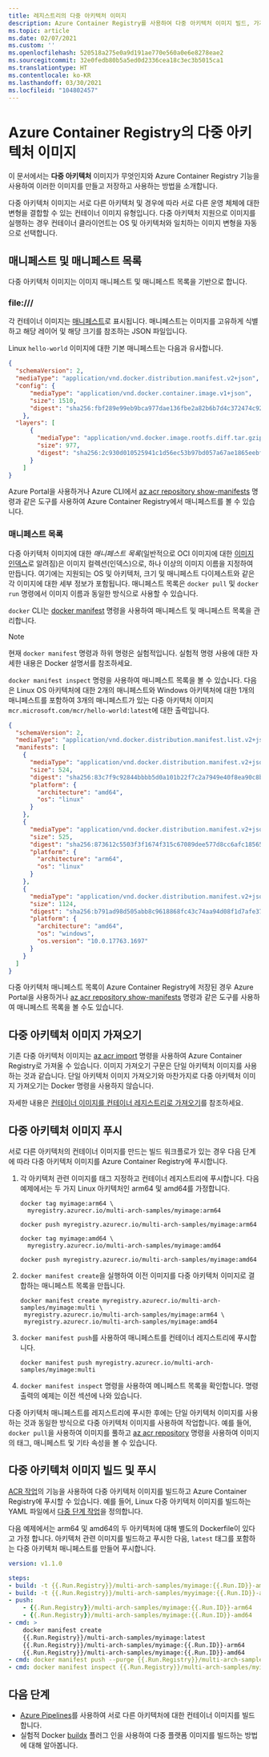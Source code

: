 ```yaml
---
title: 레지스트리의 다중 아키텍처 이미지
description: Azure Container Registry를 사용하여 다중 아키텍처 이미지 빌드, 가져오기, 저장 및 배포
ms.topic: article
ms.date: 02/07/2021
ms.custom: ''
ms.openlocfilehash: 520518a275e0a9d191ae770e560a0e6e8278eae2
ms.sourcegitcommit: 32e0fedb80b5a5ed0d2336cea18c3ec3b5015ca1
ms.translationtype: HT
ms.contentlocale: ko-KR
ms.lasthandoff: 03/30/2021
ms.locfileid: "104802457"
---
```

# <a name="multi-architecture-images-in-your-azure-container-registry"></a>Azure Container Registry의 다중 아키텍처 이미지

이 문서에서는 **다중 아키텍처** 이미지가 무엇인지와 Azure Container Registry 기능을 사용하여 이러한 이미지를 만들고 저장하고 사용하는 방법을 소개합니다. 

다중 아키텍처 이미지는 서로 다른 아키텍처 및 경우에 따라 서로 다른 운영 체체에 대한 변형을 결합할 수 있는 컨테이너 이미지 유형입니다. 다중 아키텍처 지원으로 이미지를 실행하는 경우 컨테이너 클라이언트는 OS 및 아키텍처와 일치하는 이미지 변형을 자동으로 선택합니다.

## <a name="manifests-and-manifest-lists"></a>매니페스트 및 매니페스트 목록

다중 아키텍처 이미지는 이미지 매니페스트 및 매니페스트 목록을 기반으로 합니다.

### <a name="manifest"></a>file:///

각 컨테이너 이미지는 [매니페스트](container-registry-concepts.md#manifest)로 표시됩니다. 매니페스트는 이미지를 고유하게 식별하고 해당 레이어 및 해당 크기를 참조하는 JSON 파일입니다. 

Linux `hello-world` 이미지에 대한 기본 매니페스트는 다음과 유사합니다.

  ```json
  {
    "schemaVersion": 2,
    "mediaType": "application/vnd.docker.distribution.manifest.v2+json",
    "config": {
        "mediaType": "application/vnd.docker.container.image.v1+json",
        "size": 1510,
        "digest": "sha256:fbf289e99eb9bca977dae136fbe2a82b6b7d4c372474c9235adc1741675f587e"
      },
    "layers": [
        {
          "mediaType": "application/vnd.docker.image.rootfs.diff.tar.gzip",
          "size": 977,
          "digest": "sha256:2c930d010525941c1d56ec53b97bd057a67ae1865eebf042686d2a2d18271ced"
        }
      ]
  }
  ```
    
Azure Portal을 사용하거나 Azure CLI에서 [az acr repository show-manifests](/cli/azure/acr/repository#az_acr_repository_show_manifests) 명령과 같은 도구를 사용하여 Azure Container Registry에서 매니페스트를 볼 수 있습니다.

### <a name="manifest-list"></a>매니페스트 목록

다중 아키텍처 이미지에 대한 *매니페스트 목록*(일반적으로 OCI 이미지에 대한 [이미지 인덱스](https://github.com/opencontainers/image-spec/blob/master/image-index.md)로 알려짐)은 이미지 컬렉션(인덱스)으로, 하나 이상의 이미지 이름을 지정하여 만듭니다. 여기에는 지원되는 OS 및 아키텍처, 크기 및 매니페스트 다이제스트와 같은 각 이미지에 대한 세부 정보가 포함됩니다. 매니페스트 목록은 `docker pull` 및 `docker run` 명령에서 이미지 이름과 동일한 방식으로 사용할 수 있습니다. 

`docker` CLI는 [docker manifest](https://docs.docker.com/engine/reference/commandline/manifest/) 명령을 사용하여 매니페스트 및 매니페스트 목록을 관리합니다.

> [!NOTE]
> 현재 `docker manifest` 명령과 하위 명령은 실험적입니다. 실험적 명령 사용에 대한 자세한 내용은 Docker 설명서를 참조하세요.

`docker manifest inspect` 명령을 사용하여 매니페스트 목록을 볼 수 있습니다. 다음은 Linux OS 아키텍처에 대한 2개의 매니페스트와 Windows 아키텍처에 대한 1개의 매니페스트를 포함하여 3개의 매니페스트가 있는 다중 아키텍처 이미지 `mcr.microsoft.com/mcr/hello-world:latest`에 대한 출력입니다.
```json
{
  "schemaVersion": 2,
  "mediaType": "application/vnd.docker.distribution.manifest.list.v2+json",
  "manifests": [
    {
      "mediaType": "application/vnd.docker.distribution.manifest.v2+json",
      "size": 524,
      "digest": "sha256:83c7f9c92844bbbb5d0a101b22f7c2a7949e40f8ea90c8b3bc396879d95e899a",
      "platform": {
        "architecture": "amd64",
        "os": "linux"
      }
    },
    {
      "mediaType": "application/vnd.docker.distribution.manifest.v2+json",
      "size": 525,
      "digest": "sha256:873612c5503f3f1674f315c67089dee577d8cc6afc18565e0b4183ae355fb343",
      "platform": {
        "architecture": "arm64",
        "os": "linux"
      }
    },
    {
      "mediaType": "application/vnd.docker.distribution.manifest.v2+json",
      "size": 1124,
      "digest": "sha256:b791ad98d505abb8c9618868fc43c74aa94d08f1d7afe37d19647c0030905cae",
      "platform": {
        "architecture": "amd64",
        "os": "windows",
        "os.version": "10.0.17763.1697"
      }
    }
  ]
}
```

다중 아키텍처 매니페스트 목록이 Azure Container Registry에 저장된 경우 Azure Portal을 사용하거나 [az acr repository show-manifests](/cli/azure/acr/repository#az_acr_repository_how_manifests) 명령과 같은 도구를 사용하여 매니페스트 목록을 볼 수도 있습니다.

## <a name="import-a-multi-arch-image"></a>다중 아키텍처 이미지 가져오기 

기존 다중 아키텍처 이미지는 [az acr import](/cli/azure/acr#az_acr_import) 명령을 사용하여 Azure Container Registry로 가져올 수 있습니다. 이미지 가져오기 구문은 단일 아키텍처 이미지를 사용하는 것과 같습니다. 단일 아키텍처 이미지 가져오기와 마찬가지로 다중 아키텍처 이미지 가져오기는 Docker 명령을 사용하지 않습니다. 

자세한 내용은 [컨테이너 이미지를 컨테이너 레지스트리로 가져오기](container-registry-import-images.md)를 참조하세요.

## <a name="push-a-multi-arch-image"></a>다중 아키텍처 이미지 푸시

서로 다른 아키텍처의 컨테이너 이미지를 만드는 빌드 워크플로가 있는 경우 다음 단계에 따라 다중 아키텍처 이미지를 Azure Container Registry에 푸시합니다.

1. 각 아키텍처 관련 이미지를 태그 지정하고 컨테이너 레지스트리에 푸시합니다. 다음 예제에서는 두 가지 Linux 아키텍처인 arm64 및 amd64를 가정합니다. 

   ```console
   docker tag myimage:arm64 \
     myregistry.azurecr.io/multi-arch-samples/myimage:arm64

   docker push myregistry.azurecr.io/multi-arch-samples/myimage:arm64
 
   docker tag myimage:amd64 \
     myregistry.azurecr.io/multi-arch-samples/myimage:amd64

   docker push myregistry.azurecr.io/multi-arch-samples/myimage:amd64
   ``` 

1. `docker manifest create`을 실행하여 이전 이미지를 다중 아키텍처 이미지로 결합하는 매니페스트 목록을 만듭니다.

   ```console
   docker manifest create myregistry.azurecr.io/multi-arch-samples/myimage:multi \
    myregistry.azurecr.io/multi-arch-samples/myimage:arm64 \
    myregistry.azurecr.io/multi-arch-samples/myimage:amd64
   ```

1. `docker manifest push`를 사용하여 매니페스트를 컨테이너 레지스트리에 푸시합니다.

   ```console
   docker manifest push myregistry.azurecr.io/multi-arch-samples/myimage:multi
   ```

1. `docker manifest inspect` 명령을 사용하여 메니페스트 목록을 확인합니다. 명령 출력의 예제는 이전 섹션에 나와 있습니다.

다중 아키텍처 매니페스트를 레지스트리에 푸시한 후에는 단일 아키텍처 이미지를 사용하는 것과 동일한 방식으로 다중 아키텍처 이미지를 사용하여 작업합니다. 예를 들어, `docker pull`을 사용하여 이미지를 풀하고 [az acr repository](/cli/azure/acr/repository#az_acr_repository) 명령을 사용하여 이미지의 태그, 매니페스트 및 기타 속성을 볼 수 있습니다.

## <a name="build-and-push-a-multi-arch-image"></a>다중 아키텍처 이미지 빌드 및 푸시

[ACR 작업](container-registry-tasks-overview.md)의 기능을 사용하여 다중 아키텍처 이미지를 빌드하고 Azure Container Registry에 푸시할 수 있습니다. 예를 들어, Linux 다중 아키텍처 이미지를 빌드하는 YAML 파일에서 [다중 단계 작업](container-registry-tasks-multi-step.md)을 정의합니다.

다음 예제에서는 arm64 및 amd64의 두 아키텍처에 대해 별도의 Dockerfile이 있다고 가정 합니다. 아키텍처 관련 이미지를 빌드하고 푸시한 다음, `latest` 태그를 포함하는 다중 아키텍처 매니페스트를 만들어 푸시합니다.

```yml
version: v1.1.0

steps:
- build: -t {{.Run.Registry}}/multi-arch-samples/myimage:{{.Run.ID}}-amd64 -f dockerfile.arm64 . 
- build: -t {{.Run.Registry}}/multi-arch-samples/myyimage:{{.Run.ID}}-arm64 -f dockerfile.amd64 . 
- push: 
    - {{.Run.Registry}}/multi-arch-samples/myimage:{{.Run.ID}}-arm64
    - {{.Run.Registry}}/multi-arch-samples/myimage:{{.Run.ID}}-amd64
- cmd: >
    docker manifest create
    {{.Run.Registry}}/multi-arch-samples/myimage:latest
    {{.Run.Registry}}/multi-arch-samples/myimage:{{.Run.ID}}-arm64
    {{.Run.Registry}}/multi-arch-samples/myimage:{{.Run.ID}}-amd64
- cmd: docker manifest push --purge {{.Run.Registry}}/multi-arch-samples/myimage:latest
- cmd: docker manifest inspect {{.Run.Registry}}/multi-arch-samples/myimage:latest
```

## <a name="next-steps"></a>다음 단계

* [Azure Pipelines](/azure/devops/pipelines/get-started/what-is-azure-pipelines)를 사용하여 서로 다른 아키텍처에 대한 컨테이너 이미지를 빌드합니다.
* 실험적 Docker [buildx](https://docs.docker.com/buildx/working-with-buildx/) 플러그 인을 사용하여 다중 플랫폼 이미지를 빌드하는 방법에 대해 알아봅니다.

<!-- LINKS - external -->
[docker-linux]: https://docs.docker.com/engine/installation/#supported-platforms
[docker-mac]: https://docs.docker.com/docker-for-mac/
[docker-windows]: https://docs.docker.com/docker-for-windows/
